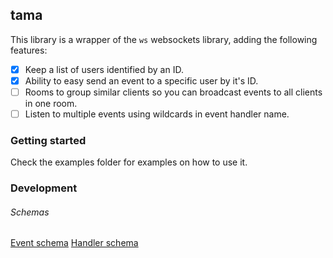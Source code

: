 ## tama

This library is a wrapper of the `ws` websockets library, adding the following features:
- [x] Keep a list of users identified by an ID.
- [x] Ability to easy send an event to a specific user by it's ID.
- [ ] Rooms to group similar clients so you can broadcast events to all clients in one room.
- [ ] Listen to multiple events using wildcards in event handler name.

### Getting started
Check the examples folder for examples on how to use it.

### Development
###### Schemas
[Event schema](docs/schemas/eventSchema.md)
[Handler schema](docs/schemas/handlerSchema.md)
